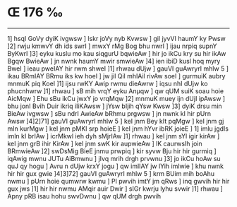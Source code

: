 # Œ 176 ‰
---
1] hsqI GoVy dyiK ivgwsw ] lskr joVy nyb Kvwsw ] gil jyvVI haumY ky
Pwsw ]2] rwju kmwvY dh ids swrI ] mwxY rMg Bog bhu nwrI ] ijau
nrpiq supnY ByKwrI ]3] eyku kuslu mo kau siqgurU bqwieAw ] hir jo ikCu
kry su hir ikAw Bgqw BwieAw ] jn nwnk haumY mwir smwieAw ]4] ien
ibiD kusl hoq myry BweI ] ieau pweIAY hir rwm shweI ]1] rhwau dUjw ]
gauVI guAwryrI mhlw 5 ] ikau BRmIAY BRmu iks kw hoeI ] jw jil Qil
mhIAil rivAw soeI ] gurmuiK aubry mnmuK piq KoeI ]1] ijsu rwKY Awip
rwmu dieAwrw ] iqsu nhI dUjw ko phucnhwrw ]1] rhwau ] sB mih vrqY
eyku Anµqw ] qw qUM suiK soau hoie AicMqw ] Ehu sBu ikCu jwxY jo vrqMqw
]2] mnmuK muey ijn dUjI ipAwsw ] bhu jonI Bvih Duir ikriq iliKAwsw
] jYsw bIjih qYsw Kwsw ]3] dyiK drsu min BieAw ivgwsw ] sBu ndrI
AwieAw bRhmu prgwsw ] jn nwnk kI hir pUrn Awsw ]4]2]71] gauVI
guAwryrI mhlw 5 ] keI jnm Bey kIt pqMgw ] keI jnm gj mIn kurMgw
] keI jnm pMKI srp hoieE ] keI jnm hYvr ibRK joieE ] 1] imlu
jgdIs imln kI brIAw ] icrMkwl ieh dyh sMjrIAw ]1] rhwau ] keI
jnm sYl igir kirAw ] keI jnm grB ihir KirAw ] keI jnm swK
kir aupwieAw ] lK caurwsIh join BRmwieAw ]2] swDsMig BieE jnmu
prwpiq ] kir syvw Bju hir hir gurmiq ] iqAwig mwnu JUTu AiBmwnu ]
jIvq mrih drgh prvwnu ]3] jo ikCu hoAw su quJ qy hogu ] Avru n dUjw
krxY jogu ] qw imlIAY jw lYih imlwie ] khu nwnk hir hir gux gwie
]4]3]72] gauVI guAwryrI mhlw 5 ] krm BUim mih boAhu nwmu ] pUrn
hoie qumwrw kwmu ] Pl pwvih imtY jm qRws ] inq gwvih hir hir gux
jws ]1] hir hir nwmu AMqir auir Dwir ] sIGr kwrju lyhu svwir ]1]
rhwau ] Apny pRB isau hohu swvDwnu ] qw qUM drgh pwvih
####
